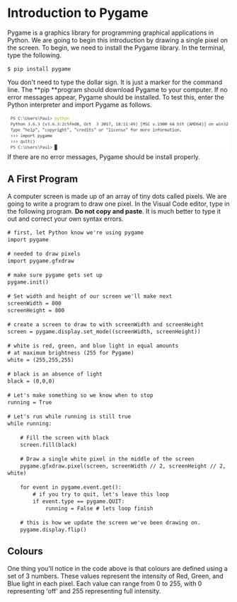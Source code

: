 # Introduction to Pygame

Pygame is a graphics library for programming graphical applications in Python.  We are going to begin this introduction by drawing a single pixel on the screen.  To begin, we need to install the Pygame library.  In the terminal, type the following.

```
$ pip install pygame
```

You don't need to type the dollar sign.  It is just a marker for the command line.  The **pip **program should download Pygame to your computer.  If no error messages appear, Pygame should be installed.  To test this, enter the Python interpreter and import Pygame as follows.

![](/assets/importPygameTest.JPG)If there are no error messages, Pygame should be install properly.

## A First Program

A computer screen is made up of an array of tiny dots called pixels.  We are going to  write a program to draw one pixel.  In the Visual Code editor, type in the following program.  **Do not copy and paste**.  It is much better to type it out and correct your own syntax errors.

```
# first, let Python know we're using pygame
import pygame

# needed to draw pixels 
import pygame.gfxdraw

# make sure pygame gets set up
pygame.init()

# Set width and height of our screen we'll make next
screenWidth = 800
screenHeight = 800 

# create a screen to draw to with screenWidth and screenHeight
screen = pygame.display.set_mode((screenWidth, screenHeight)) 

# white is red, green, and blue light in equal amounts
# at maximum brightness (255 for Pygame)
white = (255,255,255) 

# black is an absence of light
black = (0,0,0) 

# Let's make something so we know when to stop
running = True

# Let's run while running is still true
while running: 

    # Fill the screen with black
    screen.fill(black) 

    # Draw a single white pixel in the middle of the screen
    pygame.gfxdraw.pixel(screen, screenWidth // 2, screenHeight // 2, white) 

    for event in pygame.event.get():
        # if you try to quit, let's leave this loop
        if event.type == pygame.QUIT: 
            running = False # lets loop finish 

    # this is how we update the screen we've been drawing on.
    pygame.display.flip()
```

## Colours

One thing you'll notice in the code above is that colours are defined using a set of 3 numbers.  These values represent the intensity of Red, Green, and Blue light in each pixel.  Each value can range from 0 to 255, with 0 representing 'off' and 255 representing full intensity.

